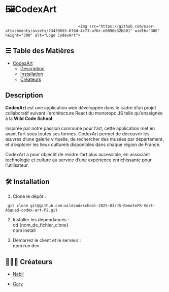 # 🖼️CodexArt
                                    <img src="https://github.com/user-attachments/assets/23439655-678d-4c73-af6c-e0896e32bb01" width="300" height="300" alt="Logo CodexArt">

## ☰ Table des Matières
- [CodexArt](#name)
  - [Description](#description)
  - [Installation](#installation)
  - [Créateurs](#créateurs)
      
## Description
**CodexArt** est une application web développée dans le cadre d’un projet collaboratif suivant l'architecture React du monorepo JS telle qu'enseignée à la **Wild Code School**. 

Inspirée par notre passion commune pour l’art, cette application met en avant l’art sous toutes ses formes. CodexArt permet de découvrir les œuvres d’une galerie virtuelle, de rechercher des musées par département, et d’explorer les lieux culturels disponibles dans chaque région de France.

CodexArt a pour objectif de rendre l’art plus accessible, en associant technologie et culture au service d’une expérience enrichissante pour l’utilisateur.



## 🛠️ Installation

1. Clone le dépôt :<br>
 ```
  git clone git@github.com:wildcodeschool-2025-03/JS-RemoteFR-Vert-ASquad-codex-art-P2.git
 ```
   
2. Installer les dépendances :<br>
cd {nom_de_fichier_clone} <br>
npm install<br>

3. Démarrez le client et le serveur :
<br>npm run dev 


## 👨🏻‍🎨 Créateurs 
- [Nabil](https://github.com/NabilY-5)
 
- [Gary](https://github.com/gary5907)
 


